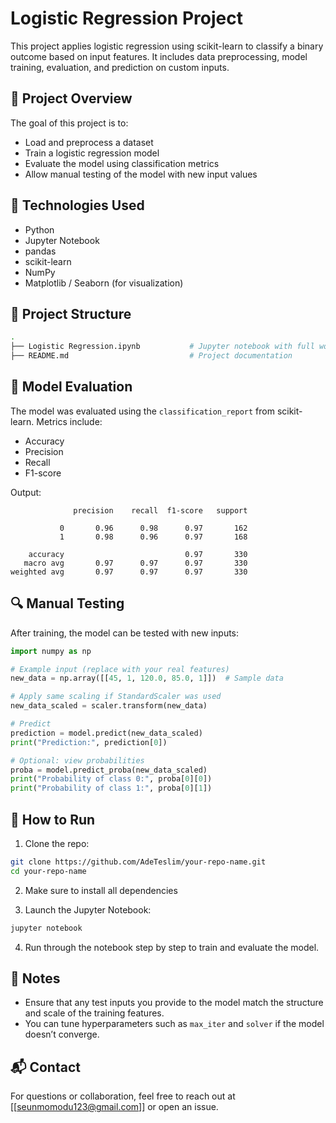 # Logistic Regression Project

This project applies logistic regression using scikit-learn to classify a binary outcome based on input features. It includes data preprocessing, model training, evaluation, and prediction on custom inputs.

## 📌 Project Overview

The goal of this project is to:

* Load and preprocess a dataset
* Train a logistic regression model
* Evaluate the model using classification metrics
* Allow manual testing of the model with new input values

## 🧰 Technologies Used

* Python
* Jupyter Notebook
* pandas
* scikit-learn
* NumPy
* Matplotlib / Seaborn (for visualization)

## 📁 Project Structure

```bash
.
├── Logistic Regression.ipynb           # Jupyter notebook with full workflow
├── README.md                           # Project documentation
```

## 🧪 Model Evaluation

The model was evaluated using the `classification_report` from scikit-learn. Metrics include:

* Accuracy
* Precision
* Recall
* F1-score

Output:

```
              precision    recall  f1-score   support

           0       0.96      0.98      0.97       162
           1       0.98      0.96      0.97       168

    accuracy                           0.97       330
   macro avg       0.97      0.97      0.97       330
weighted avg       0.97      0.97      0.97       330
```

## 🔍 Manual Testing

After training, the model can be tested with new inputs:

```python
import numpy as np

# Example input (replace with your real features)
new_data = np.array([[45, 1, 120.0, 85.0, 1]])  # Sample data

# Apply same scaling if StandardScaler was used
new_data_scaled = scaler.transform(new_data)

# Predict
prediction = model.predict(new_data_scaled)
print("Prediction:", prediction[0])

# Optional: view probabilities
proba = model.predict_proba(new_data_scaled)
print("Probability of class 0:", proba[0][0])
print("Probability of class 1:", proba[0][1])
```

## 🚀 How to Run

1. Clone the repo:

```bash
git clone https://github.com/AdeTeslim/your-repo-name.git
cd your-repo-name
```

2. Make sure to install all dependencies



3. Launch the Jupyter Notebook:

```bash
jupyter notebook
```

4. Run through the notebook step by step to train and evaluate the model.

## 📌 Notes

* Ensure that any test inputs you provide to the model match the structure and scale of the training features.
* You can tune hyperparameters such as `max_iter` and `solver` if the model doesn’t converge.

## 📬 Contact

For questions or collaboration, feel free to reach out at \[[seunmomodu123@gmail.com]] or open an issue.
